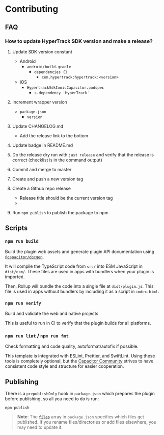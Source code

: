 # Contributing

## FAQ

### How to update HyperTrack SDK version and make a release?

1. Update SDK version constant
   - Android
     - `android/build.gradle`
       - `dependencies {}`
         - `com.hypertrack:hypertrack:<version>`
   - iOS
     - `HypertrackSdkIonicCapacitor.podspec`
       - `s.dependency 'HyperTrack'`
  
2. Increment wrapper version
   
   - `package.json`
     - `version`

3. Update CHANGELOG.md

   - Add the release link to the bottom

4. Update badge in README.md

5. Do the release dry run with `just release` and verify that the release is correct (checklist is in the command output)

6. Commit and merge to master

7. Create and push a new version tag

8. Create a Github repo release
   - Release title should be the current version tag
   - 
9. Run `npm publish` to publish the package to npm

## Scripts

### `npm run build`

Build the plugin web assets and generate plugin API documentation using [`@capacitor/docgen`](https://github.com/ionic-team/capacitor-docgen).

It will compile the TypeScript code from `src/` into ESM JavaScript in `dist/esm/`. These files are used in apps with bundlers when your plugin is imported.

Then, Rollup will bundle the code into a single file at `dist/plugin.js`. This file is used in apps without bundlers by including it as a script in `index.html`.

### `npm run verify`

Build and validate the web and native projects.

This is useful to run in CI to verify that the plugin builds for all platforms.

### `npm run lint` / `npm run fmt`

Check formatting and code quality, autoformat/autofix if possible.

This template is integrated with ESLint, Prettier, and SwiftLint. Using these tools is completely optional, but the [Capacitor Community](https://github.com/capacitor-community/) strives to have consistent code style and structure for easier cooperation.

## Publishing

There is a `prepublishOnly` hook in `package.json` which prepares the plugin before publishing, so all you need to do is run:

```shell
npm publish
```

> **Note**: The [`files`](https://docs.npmjs.com/cli/v7/configuring-npm/package-json#files) array in `package.json` specifies which files get published. If you rename files/directories or add files elsewhere, you may need to update it.
